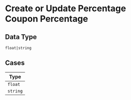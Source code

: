 
# Create or Update Percentage Coupon Percentage

## Data Type

`float|string`

## Cases

| Type |
|  --- |
| `float` |
| `string` |

